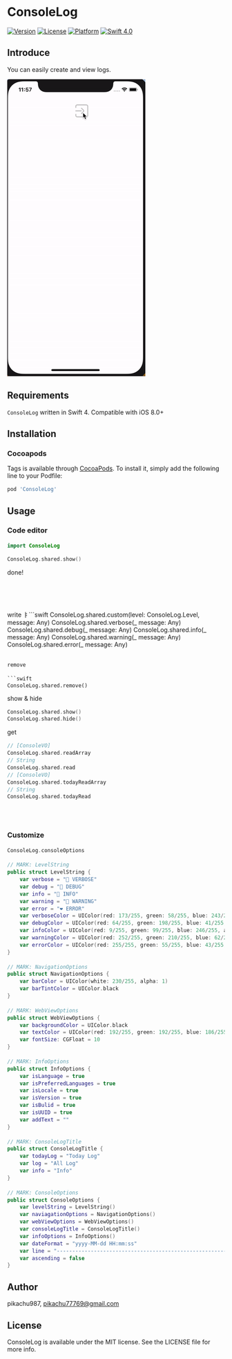 # ConsoleLog

[![Version](https://img.shields.io/cocoapods/v/ConsoleLog.svg?style=flat)](https://cocoapods.org/pods/ConsoleLog)
[![License](https://img.shields.io/cocoapods/l/ConsoleLog.svg?style=flat)](https://cocoapods.org/pods/ConsoleLog)
[![Platform](https://img.shields.io/cocoapods/p/ConsoleLog.svg?style=flat)](https://cocoapods.org/pods/ConsoleLog)
[![Swift 4.0](https://img.shields.io/badge/Swift-4.0-orange.svg?style=flat)](https://developer.apple.com/swift/)

## Introduce

You can easily create and view logs.

![demo](./img/img1.gif)

## Requirements

`ConsoleLog` written in Swift 4. Compatible with iOS 8.0+

## Installation

### Cocoapods

Tags is available through [CocoaPods](http://cocoapods.org). To install
it, simply add the following line to your Podfile:

```ruby
pod 'ConsoleLog'
```

## Usage

### Code editor

```swift
import ConsoleLog
```

```swift
ConsoleLog.shared.show()
```

done!

<br><br><br>

write
ㅑ```swift
ConsoleLog.shared.custom(level: ConsoleLog.Level, message: Any)
ConsoleLog.shared.verbose(_ message: Any)
ConsoleLog.shared.debug(_ message: Any)
ConsoleLog.shared.info(_ message: Any)
ConsoleLog.shared.warning(_ message: Any)
ConsoleLog.shared.error(_ message: Any)
```

remove

```swift
ConsoleLog.shared.remove()
```

show & hide

```swift
ConsoleLog.shared.show()
ConsoleLog.shared.hide()
```

get

```swift
// [ConsoleVO]
ConsoleLog.shared.readArray
// String
ConsoleLog.shared.read
// [ConsoleVO]
ConsoleLog.shared.todayReadArray
// String
ConsoleLog.shared.todayRead
```

<br><br>

### Customize

```swift
ConsoleLog.consoleOptions

// MARK: LevelString
public struct LevelString {
    var verbose = "💜 VERBOSE"
    var debug = "💚 DEBUG"
    var info = "💙 INFO"
    var warning = "💛 WARNING"
    var error = "❤️ ERROR"
    var verboseColor = UIColor(red: 173/255, green: 58/255, blue: 243/255, alpha: 1)
    var debugColor = UIColor(red: 64/255, green: 198/255, blue: 41/255, alpha: 1)
    var infoColor = UIColor(red: 9/255, green: 99/255, blue: 246/255, alpha: 1)
    var warningColor = UIColor(red: 252/255, green: 210/255, blue: 62/255, alpha: 1)
    var errorColor = UIColor(red: 255/255, green: 55/255, blue: 43/255, alpha: 1)
}

// MARK: NavigationOptions
public struct NavigationOptions {
    var barColor = UIColor(white: 230/255, alpha: 1)
    var barTintColor = UIColor.black
}

// MARK: WebViewOptions
public struct WebViewOptions {
    var backgroundColor = UIColor.black
    var textColor = UIColor(red: 192/255, green: 192/255, blue: 186/255, alpha: 1)
    var fontSize: CGFloat = 10
}

// MARK: InfoOptions
public struct InfoOptions {
    var isLanguage = true
    var isPreferredLanguages = true
    var isLocale = true
    var isVersion = true
    var isBulid = true
    var isUUID = true
    var addText = ""
}

// MARK: ConsoleLogTitle
public struct ConsoleLogTitle {
    var todayLog = "Today Log"
    var log = "All Log"
    var info = "Info"
}

// MARK: ConsoleOptions
public struct ConsoleOptions {
    var levelString = LevelString()
    var naviagationOptions = NavigationOptions()
    var webViewOptions = WebViewOptions()
    var consoleLogTitle = ConsoleLogTitle()
    var infoOptions = InfoOptions()
    var dateFormat = "yyyy-MM-dd HH:mm:ss"
    var line = "------------------------------------------------------------"
    var ascending = false
}

```

## Author

pikachu987, pikachu77769@gmail.com

## License

ConsoleLog is available under the MIT license. See the LICENSE file for more info.
